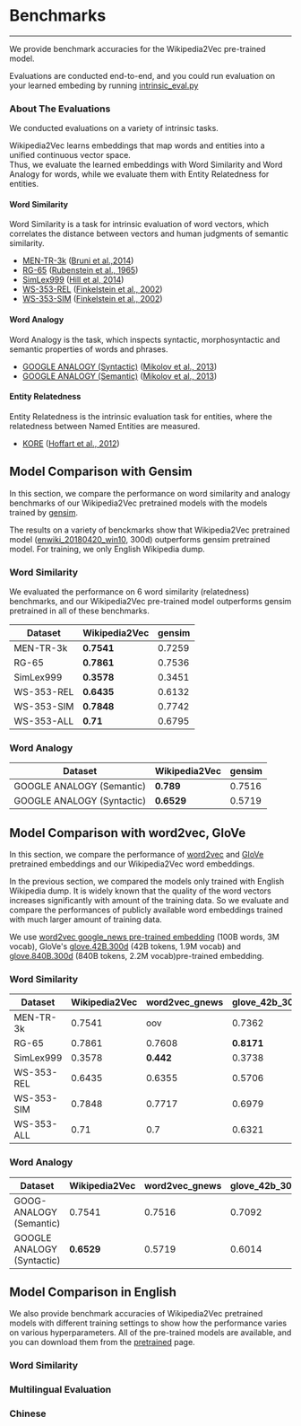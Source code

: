 Benchmarks
===========
---

We provide benchmark accuracies for the Wikipedia2Vec pre-trained model.  

Evaluations are conducted end-to-end, and you could run evaluation on your learned embeding by running [intrinsic_eval.py](https://github.com/wikipedia2vec/wikipedia2vec/blob/master/scripts/intrinsic_eval.py)

### About The Evaluations
We conducted evaluations on a variety of intrinsic tasks.

Wikipedia2Vec learns embeddings that map words and entities into a unified continuous vector space.  
Thus, we evaluate the learned embeddings with Word Similarity and Word Analogy for words, while we evaluate them with Entity Relatedness for entities.

#### Word Similarity
Word Similarity is a task for intrinsic evaluation of word vectors, which correlates the distance between vectors and human judgments of semantic similarity.

- [MEN-TR-3k](http://clic.cimec.unitn.it/~elia.bruni/MEN.html) ([Bruni et al.,2014](https://staff.fnwi.uva.nl/e.bruni/publications/bruni2014multimodal.pdf))
- [RG-65](https://aclweb.org/aclwiki/RG-65_Test_Collection_(State_of_the_art))
([Rubenstein et al., 1965](https://dl.acm.org/citation.cfm?id=365657))
- [SimLex999](https://www.cl.cam.ac.uk/~fh295/simlex.html) ([Hill et al, 2014](https://arxiv.org/abs/1408.3456?context=cs))
- [WS-353-REL](http://www.cs.technion.ac.il/~gabr/resources/data/wordsim353/) ([Finkelstein et al., 2002](https://dl.acm.org/citation.cfm?id=503110))
- [WS-353-SIM](http://www.cs.technion.ac.il/~gabr/resources/data/wordsim353/) ([Finkelstein et al., 2002](https://dl.acm.org/citation.cfm?id=503110))


#### Word Analogy
Word Analogy is the task, which inspects syntactic,
morphosyntactic and semantic properties of words and phrases.

- [GOOGLE ANALOGY (Syntactic)](http://download.tensorflow.org/data/questions-words.txt) ([Mikolov et al., 2013](https://arxiv.org/pdf/1301.3781))
- [GOOGLE ANALOGY (Semantic)](http://download.tensorflow.org/data/questions-words.txt) ([Mikolov et al., 2013](https://arxiv.org/pdf/1301.3781))

#### Entity Relatedness
Entity Relatedness is the intrinsic evaluation task for entities, where the relatedness between Named Entities are measured.

-  [KORE](https://www.mpi-inf.mpg.de/departments/databases-and-information-systems/research/yago-naga/aida/downloads/) ([Hoffart et al., 2012](https://dl.acm.org/citation.cfm?id=2396832))


## Model Comparison with Gensim
In this section, we compare the performance on word similarity and analogy
benchmarks of our Wikipedia2Vec pretrained models
with the models trained by [gensim](https://radimrehurek.com/gensim/).

The results on a variety of benckmarks show that Wikipedia2Vec pretrained model
([enwiki_20180420_win10](http://wikipedia2vec.s3.amazonaws.com/models/en/2018-04-20/enwiki_20180420_win10_300d.pkl.bz2), 300d) outperforms gensim pretrained model.
For training, we only English Wikipedia dump.
<!-- - enwiki_20180420_win10_300d.pkl
- gensim_model_300d.pkl -->

### Word Similarity
We evaluated the performance on 6 word similarity (relatedness) benchmarks,
and our Wikipedia2Vec pre-trained model outperforms gensim pretrained in all of
these benchmarks.

| Dataset | Wikipedia2Vec | gensim |
|-----------|------------|------------|
| MEN-TR-3k | **0.7541** | 0.7259 |
| RG-65 | **0.7861** | 0.7536 |
| SimLex999 | **0.3578** | 0.3451 |
| WS-353-REL | **0.6435** | 0.6132 |
| WS-353-SIM | **0.7848** | 0.7742 |
| WS-353-ALL | **0.71** | 0.6795 |

### Word Analogy
| Dataset | Wikipedia2Vec | gensim |
|-----------|------------|------------|
| GOOGLE ANALOGY (Semantic) | **0.789** | 0.7516 |
| GOOGLE ANALOGY (Syntactic) | **0.6529** | 0.5719 |

## Model Comparison with word2vec, GloVe
In this section, we compare the performance of
[word2vec](https://code.google.com/archive/p/word2vec/) and [GloVe](https://nlp.stanford.edu/projects/glove/) pretrained embeddings
and our Wikipedia2Vec word embeddings.  

In the previous section, we compared the models only trained with English
Wikipedia dump.
It is widely known that the quality of the word vectors increases significantly
with amount of the training data.
So we evaluate and compare the performances of publicly available
word embeddings trained with much larger amount of training data.

We use [word2vec google_news pre-trained embedding](https://drive.google.com/file/d/0B7XkCwpI5KDYNlNUTTlSS21pQmM/edit?usp=sharing)
(100B words, 3M vocab),
GloVe's [glove.42B.300d](http://nlp.stanford.edu/data/glove.42B.300d.zip)
(42B tokens, 1.9M vocab) and [glove.840B.300d](http://nlp.stanford.edu/data/glove.840B.300d.zip)
(840B tokens, 2.2M vocab)pre-trained embedding.

<!-- word2vec_gnews_300d.pkl
glove_42b_300d.pkl
glove_840b_300d.pkl -->

### Word Similarity
| Dataset | Wikipedia2Vec | word2vec_gnews | glove_42b_300d | glove_840b_300d|
|-----------|------------|------------|------------|------------|
| MEN-TR-3k | 0.7541 | oov | 0.7362 | **0.8016** |
| RG-65 | 0.7861 | 0.7608 | **0.8171** | 0.7696 |
| SimLex999 | 0.3578 | **0.442** | 0.3738 | 0.4083 |
| WS-353-REL | 0.6435 | 0.6355 | 0.5706 |  **0.6876**  |
| WS-353-SIM | 0.7848 | 0.7717 | 0.6979 | **0.8031** |
| WS-353-ALL | 0.71 | 0.7 |0.6321 | **0.7379** |

### Word Analogy
| Dataset | Wikipedia2Vec | word2vec_gnews | glove_42b_300d | glove_42b_300d|
|-----------|------------|------------|------------|------------|
| GOOG-ANALOGY (Semantic) | 0.7541 | 0.7516 | 0.7092 | **0.7686** |
| GOOGLE ANALOGY (Syntactic) | **0.6529** | 0.5719 | 0.6014 | 0.5909 |


## Model Comparison in English
We also provide benchmark accuracies of Wikipedia2Vec pretrained models
with different training settings to show how the performance varies on various hyperparameters.
All of the pre-trained models are available, and you can download them from the [pretrained](https://wikipedia2vec.github.io/wikipedia2vec/pretrained/) page.

### Word Similarity


### Multilingual Evaluation
### Chinese
